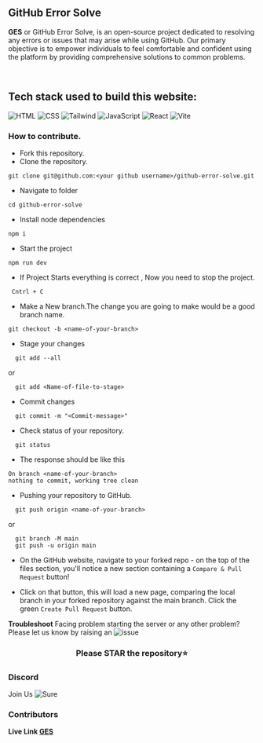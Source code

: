   
## GitHub Error Solve

**GES** or GitHub Error Solve, is an open-source project dedicated to resolving any errors or issues that may arise while using GitHub. Our primary objective is to empower individuals to feel comfortable and confident using the platform by providing comprehensive solutions to common problems.

<br>

## Tech stack used to build this website: <br>
![HTML](https://img.shields.io/badge/html-F16529?style=for-the-badge&logo=html5&logoColor=white)
![CSS](https://img.shields.io/badge/css-254BDD?style=for-the-badge&logo=css3&logoColor=white)
![Tailwind](https://img.shields.io/badge/tailwindcss-C66394?style=for-the-badge&logo=tailwindcss&logoColor=white)
![JavaScript](https://img.shields.io/badge/javascript-EFD81C?style=for-the-badge&logo=javascript&logoColor=white)
![React](https://img.shields.io/badge/react-blue?style=for-the-badge&logo=react&logoColor=navyblue)
![Vite](https://img.shields.io/badge/vite-5BB4FF?style=for-the-badge&logo=vite&logoColor=FFC018)
<br>

### How to contribute. 
- Fork this repository.
- Clone the repository.
```console
git clone git@github.com:<your github username>/github-error-solve.git
```
- Navigate to folder
```console
cd github-error-solve
```
- Install node dependencies
```console
npm i
```
- Start the project
```console
npm run dev
```

- If Project Starts everything is correct , Now you need to stop the project.

```console
 Cntrl + C
```

- Make a New branch.The change you are going to make would be a good branch name.

```console
git checkout -b <name-of-your-branch>
```

- Stage your changes

```console
  git add --all
```

or

```console
  git add <Name-of-file-to-stage>
```

- Commit changes

```console
  git commit -m "<Commit-message>"
```

- Check status of your repository.

```console
  git status
```

- The response should be like this


```console
On branch <name-of-your-branch>
nothing to commit, working tree clean
```
- Pushing your repository to GitHub.

```console
  git push origin <name-of-your-branch>
```
or


```console
  git branch -M main
  git push -u origin main
```

- On the GitHub website, navigate to your forked repo - on the top of the files section, you'll notice a new section containing a `Compare & Pull Request` button!

- Click on that button, this will load a new page, comparing the local branch in your forked repository against the main branch. Click the green `Create Pull Request` button.

**Troubleshoot**
Facing problem starting the server or any other problem? Please let us know by raising an ![issue](https://github.com/devvsakib/github-error-solve/issues/new)

### **<p align="center">Please STAR the repository⭐</p>**

### Discord
Join Us ![Sure](https://discord.gg/xwRbDwnbMr)

### Contributors 
<a href="https://github.com/devvsakib/github-error-solve/graphs/contributors">
    
</a>

**Live Link <a href="https://github-error-solve.vercel.app" target="_blank">GES</a>**

